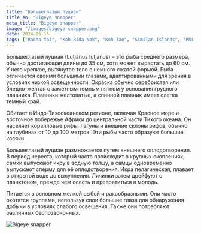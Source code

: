 ```yaml
---
title: "Большеглазый луциан"
title_en: "Bigeye snapper"
meta_title: "Bigeye snapper"
image: "/images/bigeye-snapper.png"
date: 2024-06-15
tags: ["Racha Yai", "Koh Bida Nok", "Koh Tao", "Similan Islands", "Phi-Phi"]
---
```


Большеглазый луциан (Lutjanus lutjanus) – это рыба среднего размера, обычно достигающая длины до 35 см, хотя может вырастать до 60 см. У него крепкое, вытянутое тело с немного сжатой формой. Рыба отличается своими большими глазами, адаптированными для зрения в условиях низкой освещенности. Окраска обычно серебристая или бледно-желтая с заметным темным пятном у основания грудного плавника. Плавники желтоватые, а спинной плавник имеет слегка темный край.

Обитает в Индо-Тихоокеанском регионе, включая Красное море и восточное побережье Африки до центральной части Тихого океана. Он населяет коралловые рифы, лагуны и внешние склоны рифов, обычно на глубинах от 10 до 100 метров. Эти рыбы часто образуют большие косяки.

Большеглазый луциан размножается путем внешнего оплодотворения. В период нереста, который часто происходит в крупных скоплениях, самки выпускают икру в водную толщу, а самцы одновременно выпускают сперму для её оплодотворения. Икра пелагическая, плавает в открытой воде до вылупления. Личинки затем дрейфуют с планктоном, прежде чем осесть и превратиться в молодь.

Питается в основном мелкой рыбой и ракообразными. Они часто охотятся группами, используя свои большие глаза для обнаружения добычи в условиях слабого освещения. Также они потребляют различных беспозвоночных.

![Bigeye snapper](https://github.com/Muratov-Egor/diversnotes/blob/master/assets/images/bigeye-snapper-2.png?raw=true "Bigeye snapper")
